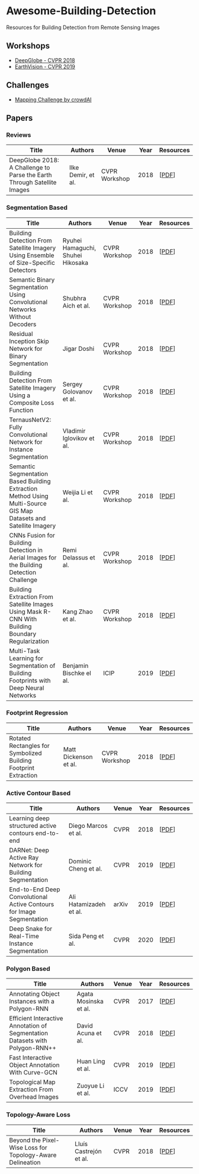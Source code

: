 # Awesome-Building-Detection
Resources for Building Detection from Remote Sensing Images

## Workshops
* [DeepGlobe - CVPR 2018](http://deepglobe.org)
* [EarthVision - CVPR 2019](https://www.grss-ieee.org/earthvision2019/)

## Challenges
* [Mapping Challenge by crowdAI](https://www.crowdai.org/challenges/mapping-challenge)

## Papers
### Reviews 
| Title | Authors | Venue | Year | Resources |
| ----- | ------- | ----- | ---- | --------- |
| DeepGlobe 2018: A Challenge to Parse the Earth Through Satellite Images | Ilke Demir, et al. | CVPR Workshop | 2018 | [[PDF](http://openaccess.thecvf.com/content_cvpr_2018_workshops/papers/w4/Demir_DeepGlobe_2018_A_CVPR_2018_paper.pdf)] |

### Segmentation Based
| Title | Authors | Venue | Year | Resources |
| ----- | ------- | ----- | ---- | --------- |
| Building Detection From Satellite Imagery Using Ensemble of Size-Specific Detectors | Ryuhei Hamaguchi, Shuhei Hikosaka | CVPR Workshop | 2018 | [[PDF](http://openaccess.thecvf.com/content_cvpr_2018_workshops/papers/w4/Hamaguchi_Building_Detection_From_CVPR_2018_paper.pdf)] |
| Semantic Binary Segmentation Using Convolutional Networks Without Decoders | Shubhra Aich et al. | CVPR Workshop | 2018 | [[PDF](http://openaccess.thecvf.com/content_cvpr_2018_workshops/papers/w4/Aich_Semantic_Binary_Segmentation_CVPR_2018_paper.pdf)] |
| Residual Inception Skip Network for Binary Segmentation | Jigar Doshi | CVPR Workshop | 2018 | [[PDF](http://openaccess.thecvf.com/content_cvpr_2018_workshops/papers/w4/Doshi_Residual_Inception_Skip_CVPR_2018_paper.pdf)] |
| Building Detection From Satellite Imagery Using a Composite Loss Function | Sergey Golovanov et al. | CVPR Workshop | 2018 | [[PDF](http://openaccess.thecvf.com/content_cvpr_2018_workshops/papers/w4/Golovanov_Building_Detection_From_CVPR_2018_paper.pdf)] |
| TernausNetV2: Fully Convolutional Network for Instance Segmentation | Vladimir Iglovikov et al. | CVPR Workshop | 2018 | [[PDF](http://openaccess.thecvf.com/content_cvpr_2018_workshops/papers/w4/Iglovikov_TernausNetV2_Fully_Convolutional_CVPR_2018_paper.pdf)] |
| Semantic Segmentation Based Building Extraction Method Using Multi-Source GIS Map Datasets and Satellite Imagery | Weijia Li et al. | CVPR Workshop | 2018 | [[PDF](http://openaccess.thecvf.com/content_cvpr_2018_workshops/papers/w4/Li_Semantic_Segmentation_Based_CVPR_2018_paper.pdf)] |
| CNNs Fusion for Building Detection in Aerial Images for the Building Detection Challenge | Remi Delassus et al. | CVPR Workshop | 2018 | [[PDF](http://openaccess.thecvf.com/content_cvpr_2018_workshops/papers/w4/Delassus_CNNs_Fusion_for_CVPR_2018_paper.pdf)] |
| Building Extraction From Satellite Images Using Mask R-CNN With Building Boundary Regularization | Kang Zhao et al. | CVPR Workshop | 2018 | [[PDF](http://openaccess.thecvf.com/content_cvpr_2018_workshops/papers/w4/Zhao_Building_Extraction_From_CVPR_2018_paper.pdf)] |
| Multi-Task Learning for Segmentation of Building Footprints with Deep Neural Networks | Benjamin Bischke el al. | ICIP | 2019 | [[PDF](https://arxiv.org/pdf/1709.05932.pdf)] |

### Footprint Regression
| Title | Authors | Venue | Year | Resources |
| ----- | ------- | ----- | ---- | --------- |
| Rotated Rectangles for Symbolized Building Footprint Extraction | Matt Dickenson et al. | CVPR Workshop | 2018 | [[PDF](http://openaccess.thecvf.com/content_cvpr_2018_workshops/papers/w4/Dickenson_Rotated_Rectangles_for_CVPR_2018_paper.pdf)] |

### Active Contour Based
| Title | Authors | Venue | Year | Resources |
| ----- | ------- | ----- | ---- | --------- |
| Learning deep structured active contours end-to-end | Diego Marcos et al. | CVPR | 2018 | [[PDF](http://openaccess.thecvf.com/content_cvpr_2018/papers/Marcos_Learning_Deep_Structured_CVPR_2018_paper.pdf)] |
| DARNet: Deep Active Ray Network for Building Segmentation | Dominic Cheng et al. | CVPR | 2019 | [[PDF](http://openaccess.thecvf.com/content_CVPR_2019/papers/Cheng_DARNet_Deep_Active_Ray_Network_for_Building_Segmentation_CVPR_2019_paper.pdf)] |
| End-to-End Deep Convolutional Active Contours for Image Segmentation | Ali Hatamizadeh et al. | arXiv | 2019 | [[PDF](https://arxiv.org/pdf/1909.13359.pdf)] |
| Deep Snake for Real-Time Instance Segmentation | Sida Peng et al. | CVPR | 2020 | [[PDF](https://arxiv.org/pdf/2001.01629.pdf)] |

### Polygon Based
| Title | Authors | Venue | Year | Resources |
| ----- | ------- | ----- | ---- | --------- |
| Annotating Object Instances with a Polygon-RNN | Agata Mosinska et al. | CVPR | 2017 | [[PDF](https://arxiv.org/pdf/1704.05548.pdf)] |
| Efficient Interactive Annotation of Segmentation Datasets with Polygon-RNN++ | David Acuna et al. | CVPR | 2018 | [[PDF](http://openaccess.thecvf.com/content_cvpr_2018/papers/Acuna_Efficient_Interactive_Annotation_CVPR_2018_paper.pdf)] |
| Fast Interactive Object Annotation With Curve-GCN | Huan Ling et al. | CVPR | 2019 | [[PDF](https://arxiv.org/pdf/1903.06874.pdf)] |
| Topological Map Extraction From Overhead Images | Zuoyue Li et al. | ICCV | 2019 | [[PDF](http://openaccess.thecvf.com/content_ICCV_2019/papers/Li_Topological_Map_Extraction_From_Overhead_Images_ICCV_2019_paper.pdf)] |

### Topology-Aware Loss
| Title | Authors | Venue | Year | Resources |
| ----- | ------- | ----- | ---- | --------- |
| Beyond the Pixel-Wise Loss for Topology-Aware Delineation | Lluís Castrejón et al. | CVPR | 2018 | [[PDF](https://arxiv.org/pdf/1712.02190.pdf)] |


